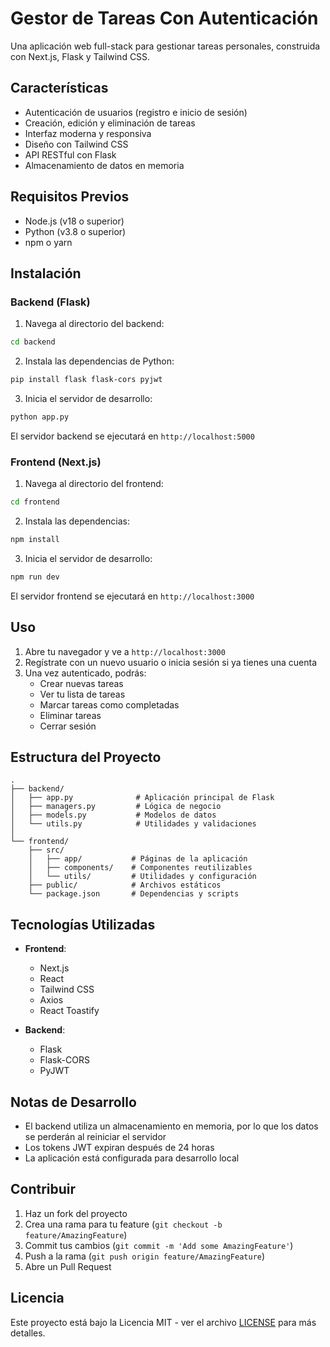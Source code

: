 # Gestor de Tareas Con Autenticación

Una aplicación web full-stack para gestionar tareas personales, construida con Next.js, Flask y Tailwind CSS.

## Características

- Autenticación de usuarios (registro e inicio de sesión)
- Creación, edición y eliminación de tareas
- Interfaz moderna y responsiva
- Diseño con Tailwind CSS
- API RESTful con Flask
- Almacenamiento de datos en memoria

## Requisitos Previos

- Node.js (v18 o superior)
- Python (v3.8 o superior)
- npm o yarn

## Instalación

### Backend (Flask)

1. Navega al directorio del backend:
```bash
cd backend
```

2. Instala las dependencias de Python:
```bash
pip install flask flask-cors pyjwt
```

3. Inicia el servidor de desarrollo:
```bash
python app.py
```

El servidor backend se ejecutará en `http://localhost:5000`

### Frontend (Next.js)

1. Navega al directorio del frontend:
```bash
cd frontend
```

2. Instala las dependencias:
```bash
npm install
```

3. Inicia el servidor de desarrollo:
```bash
npm run dev
```

El servidor frontend se ejecutará en `http://localhost:3000`

## Uso

1. Abre tu navegador y ve a `http://localhost:3000`
2. Regístrate con un nuevo usuario o inicia sesión si ya tienes una cuenta
3. Una vez autenticado, podrás:
   - Crear nuevas tareas
   - Ver tu lista de tareas
   - Marcar tareas como completadas
   - Eliminar tareas
   - Cerrar sesión

## Estructura del Proyecto

```
.
├── backend/
│   ├── app.py              # Aplicación principal de Flask
│   ├── managers.py         # Lógica de negocio
│   ├── models.py           # Modelos de datos
│   └── utils.py            # Utilidades y validaciones
│
└── frontend/
    ├── src/
    │   ├── app/           # Páginas de la aplicación
    │   ├── components/    # Componentes reutilizables
    │   └── utils/         # Utilidades y configuración
    ├── public/            # Archivos estáticos
    └── package.json       # Dependencias y scripts
```

## Tecnologías Utilizadas

- **Frontend**:
  - Next.js
  - React
  - Tailwind CSS
  - Axios
  - React Toastify

- **Backend**:
  - Flask
  - Flask-CORS
  - PyJWT

## Notas de Desarrollo

- El backend utiliza un almacenamiento en memoria, por lo que los datos se perderán al reiniciar el servidor
- Los tokens JWT expiran después de 24 horas
- La aplicación está configurada para desarrollo local

## Contribuir

1. Haz un fork del proyecto
2. Crea una rama para tu feature (`git checkout -b feature/AmazingFeature`)
3. Commit tus cambios (`git commit -m 'Add some AmazingFeature'`)
4. Push a la rama (`git push origin feature/AmazingFeature`)
5. Abre un Pull Request

## Licencia

Este proyecto está bajo la Licencia MIT - ver el archivo [LICENSE](LICENSE) para más detalles. 
